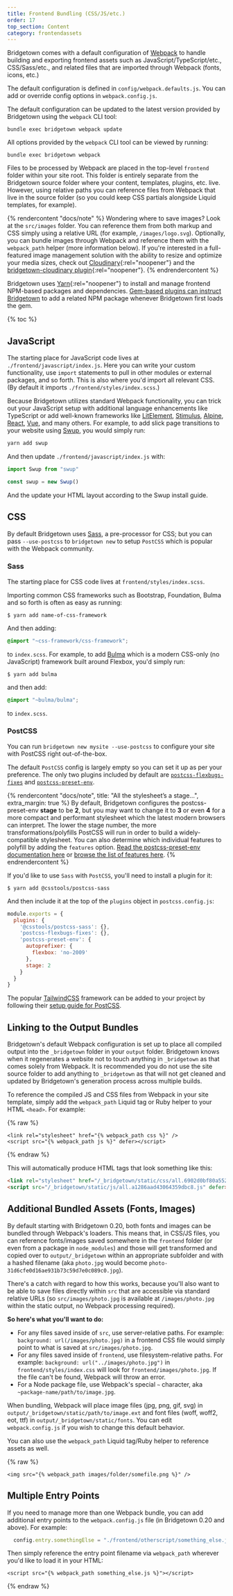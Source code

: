 ```yaml
---
title: Frontend Bundling (CSS/JS/etc.)
order: 17
top_section: Content
category: frontendassets
---
```


Bridgetown comes with a default configuration of [Webpack](https://webpack.js.org) to handle building and exporting frontend assets such as JavaScript/TypeScript/etc., CSS/Sass/etc., and related files that are imported through Webpack (fonts, icons, etc.)

The default configuration is defined in `config/webpack.defaults.js`. You can add or override config options in `webpack.config.js`.

The default configuration can be updated to the latest version provided by Bridgetown using the `webpack` CLI tool:

```shell
bundle exec bridgetown webpack update
```

All options provided by the `webpack` CLI tool can be viewed by running:
```shell
bundle exec bridgetown webpack
```

Files to be processed by Webpack are placed in the top-level `frontend` folder within your site root. This folder is entirely separate from the Bridgetown source folder where your content, templates, plugins, etc. live. However, using relative paths you can reference files from Webpack that live in the source folder (so you could keep CSS partials alongside Liquid templates, for example).

{% rendercontent "docs/note" %}
Wondering where to save images? Look at the `src/images` folder. You can reference them from both markup and CSS simply using a relative URL (for example, `/images/logo.svg`). Optionally, you can bundle images through Webpack and reference them with the `webpack_path` helper (more information below). If you're interested in a full-featured image management solution with the ability to resize and optimize your media sizes, check out [Cloudinary](https://www.cloudinary.com){:rel="noopener"} and the [bridgetown-cloudinary plugin](https://github.com/bridgetownrb/bridgetown-cloudinary){:rel="noopener"}.
{% endrendercontent %}

Bridgetown uses [Yarn](https://yarnpkg.com){:rel="noopener"} to install and manage frontend NPM-based packages and dependencies. [Gem-based plugins can instruct Bridgetown](/docs/plugins/gems-and-webpack/) to add a related NPM package whenever Bridgetown first loads the gem.

{% toc %}

## JavaScript

The starting place for JavaScript code lives at `./frontend/javascript/index.js`. Here you can write your custom functionality, use `import` statements to pull in other modules or external packages, and so forth. This is also where you'd import all relevant CSS. (By default it imports `./frontend/styles/index.scss`.)

Because Bridgetown utilizes standard Webpack functionality, you can trick out your JavaScript setup with additional language enhancements like TypeScript or add well-known frameworks like [LitElement](https://lit-element.polymer-project.org), [Stimulus](https://stimulusjs.org), [Alpine](https://github.com/alpinejs/alpine/), [React](https://reactjs.org), [Vue](https://vuejs.org), and many others. For example, to add slick page transitions to your website using [Swup](https://swup.js.org/), you would simply run:

```sh
yarn add swup
```

And then update `./frontend/javascript/index.js` with:

```js
import Swup from "swup"

const swup = new Swup()
```

And the update your HTML layout according to the Swup install guide.

## CSS

By default Bridgetown uses [Sass](https://sass-lang.com), a pre-processor for CSS; but you can pass `--use-postcss` to `bridgetown new` to setup `PostCSS` which is popular with the Webpack community.

### Sass

The starting place for CSS code lives at `frontend/styles/index.scss`.

Importing common CSS frameworks such as Bootstrap, Foundation, Bulma and so forth is often as easy as running:

```shell
$ yarn add name-of-css-framework
```

And then adding:

```css
@import "~css-framework/css-framework";
```

to `index.scss`. For example, to add [Bulma](https://bulma.io) which is a modern CSS-only (no JavaScript) framework built around Flexbox, you'd simply run:

```shell
$ yarn add bulma
```

and then add:

```css
@import "~bulma/bulma";
```

to `index.scss`.

### PostCSS

You can run `bridgetown new mysite --use-postcss` to configure your site with PostCSS right out-of-the-box.

The default `PostCSS` config is largely empty so you can set it up as per your preference. The only two plugins included by default are [`postcss-flexbugs-fixes`](https://github.com/luisrudge/postcss-flexbugs-fixes) and [`postcss-preset-env`](https://preset-env.cssdb.org).

{% rendercontent "docs/note", title: "All the stylesheet’s a stage…", extra_margin: true %}
By default, Bridgetown configures the postcss-preset-env **stage** to be **2**, but you may want to change it to **3** or even **4** for a more compact and performant stylesheet which the latest modern browsers can interpret. The lower the stage number, the more transformations/polyfills PostCSS will run in order to build a widely-compatible stylesheet. You can also determine which individual features to polyfill by adding the `features` option. [Read the postcss-preset-env documentation here](https://www.npmjs.com/package/postcss-preset-env#options) or [browse the list of features here](https://preset-env.cssdb.org/features).
{% endrendercontent %}

If you'd like to use `Sass` with `PostCSS`, you'll need to install a plugin for it:

```shell
$ yarn add @csstools/postcss-sass
```

And then include it at the top of the `plugins` object in `postcss.config.js`:

```js
module.exports = {  
  plugins: {
    '@csstools/postcss-sass': {},
    'postcss-flexbugs-fixes': {},
    'postcss-preset-env': {
      autoprefixer: {
        flexbox: 'no-2009'
      },
      stage: 2
    }
  }
}
```

The popular [TailwindCSS](https://tailwindcss.com) framework can be added to your project by following their [setup guide for PostCSS](https://tailwindcss.com/docs/installation#installing-tailwind-css-as-a-post-css-plugin).

## Linking to the Output Bundles

Bridgetown's default Webpack configuration is set up to place all compiled output into the `_bridgetown` folder in your `output` folder. Bridgetown knows when it regenerates a website not to touch anything in `_bridgetown` as that comes solely from Webpack. It is recommended you do not use the site source folder to add anything to `_bridgetown` as that will not get cleaned and updated by Bridgetown's generation process across multiple builds.

To reference the compiled JS and CSS files from Webpack in your site template, simply add the `webpack_path` Liquid tag or Ruby helper to your HTML `<head>`. For example:

{% raw %}
```liquid
<link rel="stylesheet" href="{% webpack_path css %}" />
<script src="{% webpack_path js %}" defer></script>
```
{% endraw %}

This will automatically produce HTML tags that look something like this:

```html
<link rel="stylesheet" href="/_bridgetown/static/css/all.6902d0bf80a552c79eaa.css"/>
<script src="/_bridgetown/static/js/all.a1286aad43064359dbc8.js" defer></script>
```

## Additional Bundled Assets (Fonts, Images)

By default starting with Bridgetown 0.20, both fonts and images can be bundled through Webpack's loaders. This means that, in CSS/JS files, you can reference fonts/images saved somewhere in the `frontend` folder (or even from a package in `node_modules`) and those will get transformed and copied over to `output/_bridgetown` within an appropriate subfolder and with a hashed filename (aka `photo.jpg` would become `photo-31d6cfe0d16ae931b73c59d7e0c089c0.jpg`).

There's a catch with regard to how this works, because you'll also want to be able to save files directly within `src` that are accessible via standard relative URLs (so `src/images/photo.jpg` is available at `/images/photo.jpg` within the static output, no Webpack processing required).

**So here's what you'll want to do:**

* For any files saved inside of `src`, use server-relative paths. For example: `background: url(/images/photo.jpg)` in a frontend CSS file would simply point to what is saved at `src/images/photo.jpg`.
* For any files saved inside of `frontend`, use filesystem-relative paths. For example: `background: url("../images/photo.jpg")` in `frontend/styles/index.css` will look for `frontend/images/photo.jpg`. If the file can't be found, Webpack will throw an error.
* For a Node package file, use Webpack's special `~` character, aka `~package-name/path/to/image.jpg`.

When bundling, Webpack will place image files (jpg, png, gif, svg) in `output/_bridgetown/static/path/to/image.ext` and font files (woff, woff2, eot, ttf) in `output/_bridgetown/static/fonts`. You can edit `webpack.config.js` if you wish to change this default behavior.

You can also use the `webpack_path` Liquid tag/Ruby helper to reference assets as well.

{% raw %}
```liquid
<img src="{% webpack_path images/folder/somefile.png %}" />
```

## Multiple Entry Points

If you need to manage more than one Webpack bundle, you can add additional entry points to the `webpack.config.js` file (in Bridgetown 0.20 and above). For example:

```js
  config.entry.somethingElse = "./frontend/otherscript/something_else.js"
```

Then simply reference the entry point filename via `webpack_path` wherever you'd like to load it in your HTML:

```liquid
<script src="{% webpack_path something_else.js %}"></script>
```
{% endraw %}
